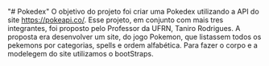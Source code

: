 "# Pokedex" 
O objetivo do projeto foi criar uma Pokedex utilizando a API do site https://pokeapi.co/. Esse projeto, em conjunto com mais tres integrantes, foi proposto pelo Professor da UFRN, Taniro Rodrigues. A proposta era desenvolver um site, do jogo Pokemon, que listassem todos os pekemons por categorias, spells e ordem alfabética. Para fazer o corpo e a modelegem do site utilizamos o bootStraps.
